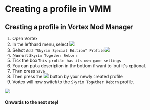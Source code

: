 # Creating a profile in VMM

## Creating a profile in Vortex Mod Manager

1. Open Vortex
2. In the lefthand menu, select ![](https://shx.is/5BKb\_VSWY.png)
3. Select `Add "Skyrim Special Edition" Profile`![](https://shx.is/5BKcf5\_Br.png)
4. Name it `Skyrim Together Reborn`
5. Tick the box `This profile has its own game settings`
6. You can put a description in the bottom if want to, but it's optional.
7. Then press `Save`
8. Then press the ![](https://shx.is/5BKd3uoqs.png) button by your newly created profile
9. Vortex will now switch to the `Skyrim Together Reborn` profile.

![](https://shx.is/5BKdnJlTT.gif)

#### Onwards to the next step!
